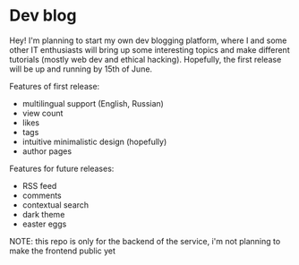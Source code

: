 # Dev blog

Hey! I'm planning to start my own dev blogging platform, where I and some other IT enthusiasts will bring up some interesting topics and make different tutorials (mostly web dev and ethical hacking). 
Hopefully, the first release will be up and running by 15th of June.

Features of first release:
 - multilingual support (English, Russian)
 - view count
 - likes
 - tags 
 - intuitive minimalistic design (hopefully)
 - author pages

Features for future releases:
 - RSS feed
 - comments
 - contextual search
 - dark theme
 - easter eggs

NOTE: this repo is only for the backend of the service, i'm not planning to make the frontend public yet
